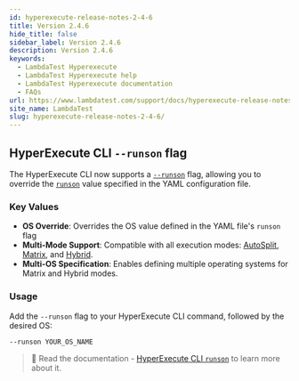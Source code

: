 ```yaml
---
id: hyperexecute-release-notes-2-4-6
title: Version 2.4.6
hide_title: false
sidebar_label: Version 2.4.6
description: Version 2.4.6
keywords:
  - LambdaTest Hyperexecute
  - LambdaTest Hyperexecute help
  - LambdaTest Hyperexecute documentation
  - FAQs
url: https://www.lambdatest.com/support/docs/hyperexecute-release-notes-2-4-6/
site_name: LambdaTest
slug: hyperexecute-release-notes-2-4-6/
---
```


<script type="application/ld+json"
      dangerouslySetInnerHTML={{ __html: JSON.stringify({
       "@context": "https://schema.org",
        "@type": "BreadcrumbList",
        "itemListElement": [{
          "@type": "ListItem",
          "position": 1,
          "name": "Home",
          "item": "https://www.lambdatest.com"
        },{
          "@type": "ListItem",
          "position": 2,
          "name": "Support",
          "item": "https://www.lambdatest.com/support/docs/"
        },{
          "@type": "ListItem",
          "position": 3,
          "name": "Version",
          "item": "https://www.lambdatest.com/support/docs/hyperexecute-release-notes-2-4-6/"
        }]
      })
    }}
></script>

## HyperExecute CLI `--runson` flag

The HyperExecute CLI now supports a [`--runson`](/support/docs/hyperexecute-cli-run-tests-on-hyperexecute-grid/#--runson) flag, allowing you to override the [`runson`](/support/docs/deep-dive-into-hyperexecute-yaml/#runson) value specified in the YAML configuration file.

### Key Values
- **OS Override**: Overrides the OS value defined in the YAML file's `runson` flag
- **Multi-Mode Support**: Compatible with all execution modes: [AutoSplit](/support/docs/hyperexecute-auto-split-strategy/), [Matrix](/support/docs/hyperexecute-matrix-multiplexing-strategy/), and [Hybrid](/support/docs/hyperexecute-hybrid-strategy/).
- **Multi-OS Specification**: Enables defining multiple operating systems for Matrix and Hybrid modes.

### Usage
Add the `--runson` flag to your HyperExecute CLI command, followed by the desired OS:

```bash
--runson YOUR_OS_NAME
```

> 📕 Read the documentation - [HyperExecute CLI `runson`](/support/docs/hyperexecute-cli-run-tests-on-hyperexecute-grid/#--runson) to learn more about it.